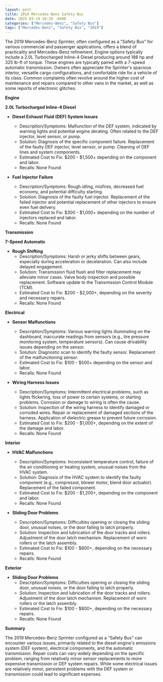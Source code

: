 ```yaml
---
layout: post
title: 2019 Mercedes-Benz Safety Bus
date: 2025-03-19 10:29 -0400
categories: ["Mercedes-Benz", "Safety Bus"]
tags: ["Mercedes-Benz", "Safety Bus", "2019"]
---
```

The 2019 Mercedes-Benz Sprinter, often configured as a "Safety Bus" for various commercial and passenger applications, offers a blend of practicality and Mercedes-Benz refinement. Engine options typically include a 2.0L Turbocharged Inline-4 Diesel producing around 188 hp and 325 lb-ft of torque. These engines are typically paired with a 7-speed automatic transmission. Owners often appreciate the Sprinter's spacious interior, versatile cargo configurations, and comfortable ride for a vehicle of its class. Common complaints often revolve around the higher cost of maintenance and repairs compared to other vans in the market, as well as some reports of electronic glitches.

**Engine**

**2.0L Turbocharged Inline-4 Diesel**

*   **Diesel Exhaust Fluid (DEF) System Issues**
    *   Description/Symptoms: Malfunction of the DEF system, indicated by warning lights and potential engine derating. Often related to the DEF injector, level sensor, or pump.
    *   Solution: Diagnosis of the specific component failure. Replacement of the faulty DEF injector, level sensor, or pump. Cleaning of DEF lines and system components.
    *   Estimated Cost to Fix: $200 - $1,500+ depending on the component and labor.
    *   Recalls: None Found

*   **Fuel Injector Failure**
    *   Description/Symptoms: Rough idling, misfires, decreased fuel economy, and potential difficulty starting.
    *   Solution: Diagnosis of the faulty fuel injector. Replacement of the failed injector and potential replacement of other injectors to ensure even fuel delivery.
    *   Estimated Cost to Fix: $300 - $1,000+ depending on the number of injectors replaced and labor.
    *   Recalls: None Found

**Transmission**

**7-Speed Automatic**

*   **Rough Shifting**
    *   Description/Symptoms: Harsh or jerky shifts between gears, especially during acceleration or deceleration. Can also include delayed engagement.
    *   Solution: Transmission fluid flush and filter replacement may alleviate minor cases. Valve body inspection and possible replacement. Software update to the Transmission Control Module (TCM).
    *   Estimated Cost to Fix: $200 - $2,000+, depending on the severity and necessary repairs.
    *   Recalls: None Found

**Electrical**

*   **Sensor Malfunctions**
    *   Description/Symptoms: Various warning lights illuminating on the dashboard, inaccurate readings from sensors (e.g., tire pressure monitoring system, temperature sensors). Can cause drivability issues depending on the sensor.
    *   Solution: Diagnostic scan to identify the faulty sensor. Replacement of the malfunctioning sensor.
    *   Estimated Cost to Fix: $100 - $500+ depending on the sensor and labor.
    *   Recalls: None Found

*   **Wiring Harness Issues**
    *   Description/Symptoms: Intermittent electrical problems, such as lights flickering, loss of power to certain systems, or starting problems. Corrosion or damage to wiring is often the cause.
    *   Solution: Inspection of the wiring harness to identify damaged or corroded wires. Repair or replacement of damaged sections of the harness. Application of dielectric grease to prevent future corrosion.
    *   Estimated Cost to Fix: $200 - $1,000+, depending on the extent of the damage and labor.
    *   Recalls: None Found

**Interior**

*   **HVAC Malfunctions**
    *   Description/Symptoms: Inconsistent temperature control, failure of the air conditioning or heating system, unusual noises from the HVAC system.
    *   Solution: Diagnosis of the HVAC system to identify the faulty component (e.g., compressor, blower motor, blend door actuator). Replacement of the failed component.
    *   Estimated Cost to Fix: $200 - $1,200+, depending on the component and labor.
    *   Recalls: None Found

* **Sliding Door Problems**
   * Description/Symptoms: Difficulties opening or closing the sliding door, unusual noises, or the door failing to latch properly.
   * Solution: Inspection and lubrication of the door tracks and rollers. Adjustment of the door latch mechanism. Replacement of worn rollers or the latch assembly.
   * Estimated Cost to Fix: $100 - $800+, depending on the necessary repairs.
   * Recalls: None Found

**Exterior**

*   **Sliding Door Problems**
    *   Description/Symptoms: Difficulties opening or closing the sliding door, unusual noises, or the door failing to latch properly.
    *   Solution: Inspection and lubrication of the door tracks and rollers. Adjustment of the door latch mechanism. Replacement of worn rollers or the latch assembly.
    *   Estimated Cost to Fix: $100 - $800+, depending on the necessary repairs.
    *   Recalls: None Found

**Summary**

The 2019 Mercedes-Benz Sprinter configured as a "Safety Bus" can encounter various issues, primarily related to the diesel engine's emissions system (DEF system), electrical components, and the automatic transmission. Repair costs can vary widely depending on the specific problem, ranging from relatively minor sensor replacements to more expensive transmission or DEF system repairs. While some electrical issues are relatively minor, persistent problems with the DEF system or transmission could lead to significant expenses.

